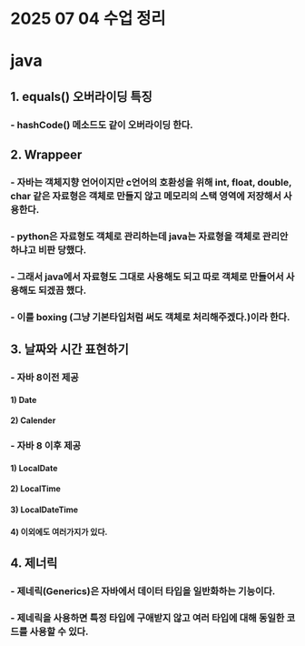# 2025 07 04 수업 정리
# java
## 1. equals() 오버라이딩 특징
### - hashCode() 메소드도 같이 오버라이딩 한다.
## 2. Wrappeer
### - 자바는 객체지향 언어이지만 c언어의 호환성을 위해 int, float, double, char 같은 자료형은 객체로 만들지 않고 메모리의 스택 영역에 저장해서 사용한다.
### - python은 자료형도 객체로 관리하는데 java는 자료형을 객체로 관리안하냐고 비판 당했다.
### - 그래서 java에서 자료형도 그대로 사용해도 되고 따로 객체로 만들어서 사용해도 되겠끔 했다.
### - 이를 boxing (그냥 기본타입처럼 써도 객체로 처리해주겠다.)이라 한다.
## 3. 날짜와 시간 표현하기
### - 자바 8이전 제공
#### 1) Date
#### 2) Calender
### - 자바 8 이후 제공
#### 1) LocalDate
#### 2) LocalTime
#### 3) LocalDateTime
#### 4) 이외에도 여러가지가 있다.
## 4. 제너릭
### - 제네릭(Generics)은 자바에서 데이터 타입을 일반화하는 기능이다.
### - 제네릭을 사용하면 특정 타입에 구애받지 않고 여러 타입에 대해 동일한 코드를 사용할 수 있다.
